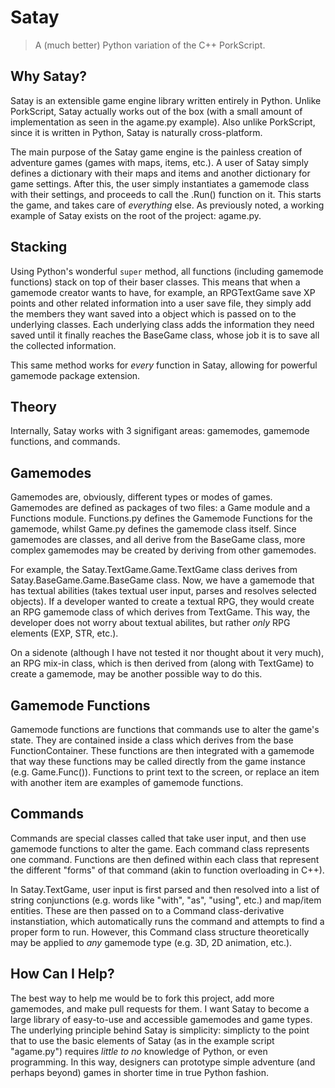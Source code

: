 Satay
=====

> A (much better) Python variation of the C++ PorkScript.

Why Satay?
----------

Satay is an extensible game engine library written entirely in Python. Unlike PorkScript, Satay actually works out of the box (with a small amount of implementation as seen in the agame.py example). Also unlike PorkScript, since it is written in Python, Satay is naturally cross-platform.

The main purpose of the Satay game engine is the painless creation of adventure games (games with maps, items, etc.). A user of Satay simply defines a dictionary with their maps and items and another dictionary for game settings. After this, the user simply instantiates a gamemode class with their settings, and proceeds to call the .Run() function on it. This starts the game, and takes care of _everything_ else. As previously noted, a working example of Satay exists on the root of the project: agame.py.

## Stacking ##

Using Python's wonderful `super` method, all functions (including gamemode functions) stack on top of their baser classes. This means that when a gamemode creator wants to have, for example, an RPGTextGame save XP points and other related information into a user save file, they simply add the members they want saved into a object which is passed on to the underlying classes. Each underlying class adds the information they need saved until it finally reaches the BaseGame class, whose job it is to save all the collected information.

This same method works for _every_ function in Satay, allowing for powerful gamemode package extension.

Theory
------

Internally, Satay works with 3 signifigant areas: gamemodes, gamemode functions, and commands.

## Gamemodes ##
Gamemodes are, obviously, different types or modes of games. Gamemodes are defined as packages of two files: a Game module and a Functions module. Functions.py defines the Gamemode Functions for the gamemode, whilst Game.py defines the gamemode class itself. Since gamemodes are classes, and all derive from the BaseGame class, more complex gamemodes may be created by deriving from other gamemodes.

For example, the Satay.TextGame.Game.TextGame class derives from Satay.BaseGame.Game.BaseGame class. Now, we have a gamemode that has textual abilities (takes textual user input, parses and resolves selected objects). If a developer wanted to create a textual RPG, they would create an RPG gamemode class of which derives from TextGame. This way, the developer does not worry about textual abilites, but rather _only_ RPG elements (EXP, STR, etc.). 

On a sidenote (although I have not tested it nor thought about it very much), an RPG mix-in class, which is then derived from (along with TextGame) to create a gamemode, may be another possible way to do this.

## Gamemode Functions ##
Gamemode functions are functions that commands use to alter the game's state. They are contained inside a class which derives from the base FunctionContainer. These functions are then integrated with a gamemode that way these functions may be called directly from the game instance (e.g. Game.Func()). Functions to print text to the screen, or replace an item with another item are examples of gamemode functions.

## Commands ##
Commands are special classes called that take user input, and then use gamemode functions to alter the game. Each command class represents one command. Functions are then defined within each class that represent the different "forms" of that command (akin to function overloading in C++).

In Satay.TextGame, user input is first parsed and then resolved into a list of string conjunctions (e.g. words like "with", "as", "using", etc.) and map/item entities. These are then passed on to a Command class-derivative instanstiation, which automatically runs the command and attempts to find a proper form to run. However, this Command class structure theoretically may be applied to _any_ gamemode type (e.g. 3D, 2D animation, etc.).

How Can I Help?
---------------

The best way to help me would be to fork this project, add more gamemodes, and make pull requests for them. I want Satay to become a large library of easy-to-use and accessible gamemodes and game types. The underlying principle behind Satay is simplicity: simplicty to the point that to use the basic elements of Satay (as in the example script "agame.py") requires _little to no_ knowledge of Python, or even programming. In this way, designers can prototype simple adventure (and perhaps beyond) games in shorter time in true Python fashion.


